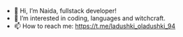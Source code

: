 - 👋 Hi, I’m Naida, fullstack developer!
- 👀 I’m interested in coding, languages and witchcraft.
- 📫 How to reach me: https://t.me/ladushki_oladushki_94


